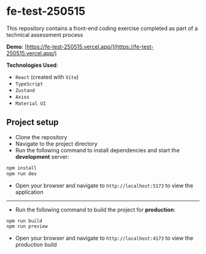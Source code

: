 # fe-test-250515

This repository contains a front-end coding exercise completed as part of a technical assessment process

**Demo**: [https://fe-test-250515.vercel.app/](https://fe-test-250515.vercel.app/)

**Technologies Used**:

- `React` (created with `Vite`)
- `TypeScript`
- `Zustand`
- `Axios`
- `Material UI`

## Project setup

- Clone the repository
- Navigate to the project directory
- Run the following command to install dependencies and start the **development** server:

```bash
npm install
npm run dev
```

- Open your browser and navigate to `http://localhost:5173` to view the application

---

- Run the following command to build the project for **production**:

```bash
npm run build
npm run preview
```

- Open your browser and navigate to `http://localhost:4173` to view the production build
